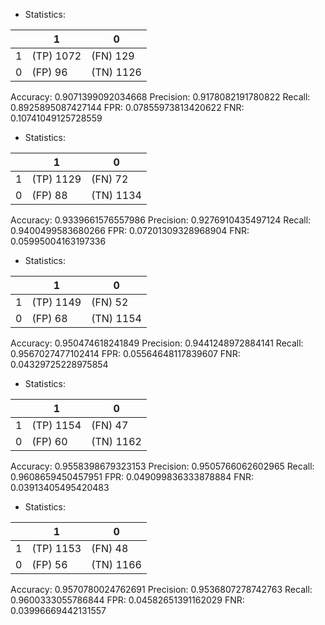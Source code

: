 * Statistics: 

|          |    1     |    0     |
|----------|----------|----------|
|    1     |(TP) 1072 | (FN) 129 |
|    0     | (FP) 96  |(TN) 1126 |
Accuracy: 0.9071399092034668
Precision: 0.9178082191780822
Recall: 0.8925895087427144
FPR: 0.07855973813420622
FNR: 0.10741049125728559
* Statistics: 

|          |    1     |    0     |
|----------|----------|----------|
|    1     |(TP) 1129 | (FN) 72  |
|    0     | (FP) 88  |(TN) 1134 |
Accuracy: 0.9339661576557986
Precision: 0.9276910435497124
Recall: 0.9400499583680266
FPR: 0.07201309328968904
FNR: 0.05995004163197336
* Statistics: 

|          |    1     |    0     |
|----------|----------|----------|
|    1     |(TP) 1149 | (FN) 52  |
|    0     | (FP) 68  |(TN) 1154 |
Accuracy: 0.950474618241849
Precision: 0.9441248972884141
Recall: 0.9567027477102414
FPR: 0.05564648117839607
FNR: 0.04329725228975854
* Statistics: 

|          |    1     |    0     |
|----------|----------|----------|
|    1     |(TP) 1154 | (FN) 47  |
|    0     | (FP) 60  |(TN) 1162 |
Accuracy: 0.9558398679323153
Precision: 0.9505766062602965
Recall: 0.9608659450457951
FPR: 0.049099836333878884
FNR: 0.03913405495420483
* Statistics: 

|          |    1     |    0     |
|----------|----------|----------|
|    1     |(TP) 1153 | (FN) 48  |
|    0     | (FP) 56  |(TN) 1166 |
Accuracy: 0.9570780024762691
Precision: 0.9536807278742763
Recall: 0.9600333055786844
FPR: 0.04582651391162029
FNR: 0.03996669442131557